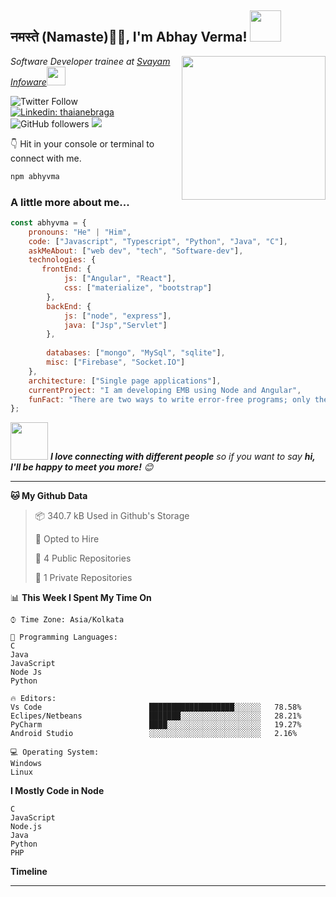 

<h2>नमस्ते (Namaste)🙏🏻, I'm Abhay Verma! <img src="https://media.giphy.com/media/12oufCB0MyZ1Go/giphy.gif" width="50"></h2>
<img align='right' src="https://media.giphy.com/media/M9gbBd9nbDrOTu1Mqx/giphy.gif" width="230">
<p><em>Software Developer trainee at <a href="http://www.svayamtech.com/#/aboutus">Svayam Infoware</a><img src="https://media.giphy.com/media/WUlplcMpOCEmTGBtBW/giphy.gif" width="30">
</em></p>

![Twitter Follow](https://img.shields.io/twitter/follow/abhyvma?label=Follow)
[![Linkedin: thaianebraga](https://img.shields.io/badge/-abhay-blue?style=flat-square&logo=Linkedin&logoColor=white&link=https://www.linkedin.com/in/abhyvma/)](https://www.linkedin.com/in/abhyvma/)
![GitHub followers](https://img.shields.io/github/followers/abhyvma?label=Follow&style=social)
![](https://visitor-badge.glitch.me/badge?page_id=abhyvma.abhyvma)


👇 Hit in your console or terminal to connect with me.

```bash
npm abhyvma
```

###  A little more about me...  

```javascript
const abhyvma = {
    pronouns: "He" | "Him",
    code: ["Javascript", "Typescript", "Python", "Java", "C"],
    askMeAbout: ["web dev", "tech", "Software-dev"],
    technologies: {
       frontEnd: {
            js: ["Angular", "React"],
            css: ["materialize", "bootstrap"]
        },
        backEnd: {
            js: ["node", "express"],
            java: ["Jsp","Servlet"]
        },
       
        databases: ["mongo", "MySql", "sqlite"],
        misc: ["Firebase", "Socket.IO"]
    },
    architecture: ["Single page applications"],
    currentProject: "I am developing EMB using Node and Angular",
    funFact: "There are two ways to write error-free programs; only the third one works"
};
```

<img src="https://media.giphy.com/media/LnQjpWaON8nhr21vNW/giphy.gif" width="60"> <em><b>I love connecting with different people</b> so if you want to say <b>hi, I'll be happy to meet you more!</b> 😊</em>

---


**🐱 My Github Data**

> 📦 340.7 kB Used in Github's Storage
 >
> 💼 Opted to Hire
 >
> 📜 4 Public Repositories
 >
> 🔑 1 Private Repositories



📊 **This Week I Spent My Time On**

```text
⌚︎ Time Zone: Asia/Kolkata

💬 Programming Languages:
C 
Java              
JavaScript
Node Js
Python                 
        
🔥 Editors:
Vs Code                        ███████████████████░░░░░░   78.58%
Eclipes/Netbeans               ███████░░░░░░░░░░░░░░░░░░   28.21%
PyCharm                        ████░░░░░░░░░░░░░░░░░░░░░   19.27%
Android Studio                 ░░░░░░░░░░░░░░░░░░░░░░░░░   2.16%

💻 Operating System:
Windows 
Linux

```

**I Mostly Code in Node**

```text
C
JavaScript
Node.js
Java                    
Python                
PHP              

```


**Timeline**


<!--END_SECTION:waka-->



-----
